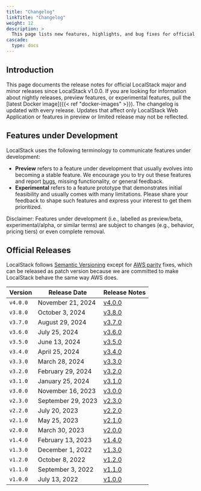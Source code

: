 ```yaml
---
title: "Changelog"
linkTitle: "Changelog"
weight: 12
description: >
  This page lists new features, highlights, and bug fixes for official LocalStack releases.
cascade:
  type: docs
---
```


## Introduction

This page documents the release notes for official LocalStack major and minor releases since LocalStack v1.0.0.
If you are looking for information about nightly releases, preview features, or experimental features, pull the [latest Docker image]({{< ref "docker-images" >}}).
The changelog is updated with every release.
Updates that affect only LocalStack Web Application or features in preview or limited release may not be reflected.

## Features under Development

LocalStack uses the following terminology to communicate features under development:

* **Preview** refers to a feature under development that usually evolves into becoming a stable feature.
  We encourage you to try out these features and report [bugs](https://github.com/localstack/localstack/issues/new/choose), missing functionality, or general feedback.
* **Experimental** refers to a feature prototype that demonstrates initial feasibility and usually comes with many limitations.
  Please share your feedback to shape such features and express your interest to get them prioritized.

Disclaimer: Features under development (i.e., labelled as preview/beta, experimental/alpha, or similar terms) are subject to changes (e.g., behavior, pricing tiers) or even complete removal.

## Official Releases

LocalStack follows [Semantic Versioning](https://semver.org/) except for [AWS parity](https://localstack.cloud/blog/2022-08-04-parity-explained) fixes,
which can be released as patch version because we are committed to make LocalStack behave the same way AWS does.

| Version  | Release Date       | Release Notes                                                                                      |
|----------|--------------------|----------------------------------------------------------------------------------------------------|
| `v4.0.0` | November 21, 2024  | [v4.0.0](https://blog.localstack.cloud/announcing-localstack-40-general-availability/)             |
| `v3.8.0` | October 3, 2024    | [v3.8.0](https://blog.localstack.cloud/localstack-release-v-3-8-0/)                                |
| `v3.7.0` | August 29, 2024    | [v3.7.0](https://blog.localstack.cloud/2024-08-29-localstack-release-v-3-7-0/)                     |
| `v3.6.0` | July 25, 2024      | [v3.6.0](https://discuss.localstack.cloud/t/localstack-release-v3-6-0/997)                         |
| `v3.5.0` | June 13, 2024      | [v3.5.0](https://discuss.localstack.cloud/t/localstack-release-v3-5-0/947)                         |
| `v3.4.0` | April 25, 2024     | [v3.4.0](https://discuss.localstack.cloud/t/localstack-release-v3-4-0/871)                         |
| `v3.3.0` | March 28, 2024     | [v3.3.0](https://discuss.localstack.cloud/t/localstack-release-v3-3-0/828)                         |
| `v3.2.0` | February 29, 2024  | [v3.2.0](https://discuss.localstack.cloud/t/localstack-release-v3-2-0/782/)                        |
| `v3.1.0` | January 25, 2024   | [v3.1.0](https://discuss.localstack.cloud/t/localstack-release-v3-1-0/713/)                        |
| `v3.0.0` | November 16, 2023  | [v3.0.0](https://blog.localstack.cloud/2023-11-16-announcing-localstack-30-general-availability/)  |
| `v2.3.0` | September 29, 2023 | [v2.3.0](https://discuss.localstack.cloud/t/localstack-release-v2-3-0/533)                         |
| `v2.2.0` | July 20, 2023      | [v2.2.0](https://discuss.localstack.cloud/t/localstack-release-v2-2-0/424)                         |
| `v2.1.0` | May 25, 2023       | [v2.1.0](https://discuss.localstack.cloud/t/localstack-release-v2-1-0/357)                         |
| `v2.0.0` | March 30, 2023     | [v2.0.0](https://blog.localstack.cloud/2023-03-29-announcing-localstack-2.0-general-availability/) |
| `v1.4.0` | February 13, 2023  | [v1.4.0](https://discuss.localstack.cloud/t/localstack-release-v1-4-0/214/1)                       |
| `v1.3.0` | December 1, 2022   | [v1.3.0](https://discuss.localstack.cloud/t/localstack-release-v1-3-0/170)                         |
| `v1.2.0` | October 8, 2022    | [v1.2.0](https://discuss.localstack.cloud/t/localstack-release-v1-2-0/109)                         |
| `v1.1.0` | September 3, 2022  | [v1.1.0](https://discuss.localstack.cloud/t/localstack-release-v1-1-0/89)                          |
| `v1.0.0` | July 13, 2022      | [v1.0.0](https://blog.localstack.cloud/2022-07-13-announcing-localstack-v1-general-availability/)  |
